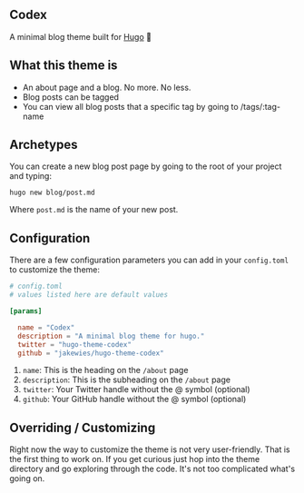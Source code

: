 ## Codex

A minimal blog theme built for [Hugo](https://gohugo.io/) 🍜

## What this theme is

- An about page and a blog. No more. No less. 
- Blog posts can be tagged
- You can view all blog posts that a specific tag by going to /tags/:tag-name

## Archetypes

You can create a new blog post page by going to the root of your project and typing:

```
hugo new blog/post.md
```

Where `post.md` is the name of your new post.

## Configuration

There are a few configuration parameters you can add in your `config.toml` to customize the theme:

```toml
# config.toml
# values listed here are default values

[params]

  name = "Codex"
  description = "A minimal blog theme for hugo."
  twitter = "hugo-theme-codex"
  github = "jakewies/hugo-theme-codex"
```

1. `name`: This is the heading on the `/about` page
2. `description`: This is the subheading on the `/about` page
3. `twitter`: Your Twitter handle without the @ symbol (optional)
4. `github`: Your GitHub handle without the @ symbol (optional)

## Overriding / Customizing

Right now the way to customize the theme is not very user-friendly. That is the first thing to work on. If you get curious just hop into the theme directory and go exploring through the code. It's not too complicated what's going on.
